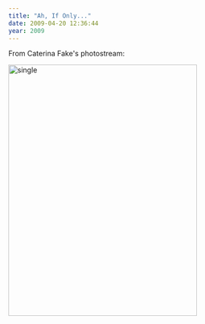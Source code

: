 ```yaml
---
title: "Ah, If Only..."
date: 2009-04-20 12:36:44
year: 2009
---
```

From Caterina Fake's photostream:

<a href="http://www.flickr.com/photos/caterina/3270176074/"><img title="single" src="{{site.github.url}}/files/2009/04/single.jpg" alt="single" width="375" height="500" /></a>
